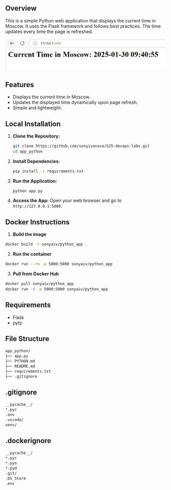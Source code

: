 ## Overview
This is a simple Python web application that displays the current time in Moscow. It uses the Flask framework and follows best practices. The time updates every time the page is refreshed.

![alt text](image.png)

## Features
- Displays the current time in Moscow.
- Updates the displayed time dynamically upon page refresh.
- Simple and lightweight.

## Local Installation

1. **Clone the Repository:**
   ```bash
   git clone https://github.com/sonyivanova/S25-devops-labs.git
   cd app_python
   ```

2. **Install Dependencies:**
   ```bash
   pip install -r requirements.txt
   ```

3. **Run the Application:**
   ```bash
   python app.py
   ```

4. **Access the App:**
   Open your web browser and go to `http://127.0.0.1:5000`.

## Docker Instructions

1. **Build the image**
```sh
docker build -t sonyaiv/python_app .
```

2. **Run the container**
```sh
docker run --rm -p 5000:5000 sonyaiv/python_app
```

3. **Pull from Docker Hub**
```sh
docker pull sonyaiv/python_app
docker run -d -p 5000:5000 sonyaiv/python_app
```


## Requirements
- Flask
- pytz

## File Structure
```
app_python/
├── app.py
├── PYTHON.md
├── README.md
├── requirements.txt
├── .gitignore
```

## .gitignore
```
__pycache__/
*.pyc
.env
.vscode/
venv/
```

## .dockerignore
```
__pycache__/
*.pyc
*.pyo
*.pyd
.git/
.DS_Store
.env
```